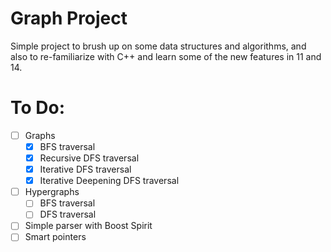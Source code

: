 # Graph Project
Simple project to brush up on some data structures and algorithms, 
and also to re-familiarize with C++ and learn some of the new features in 11 and 14.

# To Do:
- [ ] Graphs
  - [x] BFS traversal
  - [x] Recursive DFS traversal
  - [x] Iterative DFS traversal
  - [x] Iterative Deepening DFS traversal
- [ ] Hypergraphs
  - [ ] BFS traversal
  - [ ] DFS traversal
- [ ] Simple parser with Boost Spirit
- [ ] Smart pointers
